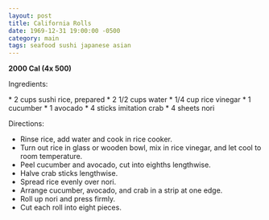 ```yaml
---
layout: post
title: California Rolls
date: 1969-12-31 19:00:00 -0500
category: main
tags: seafood sushi japanese asian
---
```

<b>2000 Cal (4x 500)</b>
<p>Ingredients:</p>
* 2 cups sushi rice, prepared
* 2 1/2 cups water
* 1/4 cup rice vinegar
* 1 cucumber
* 1 avocado
* 4 sticks imitation crab
* 4 sheets nori

<p>Directions:</p>

* Rinse rice, add water and cook in rice cooker.
* Turn out rice in glass or wooden bowl, mix in rice vinegar, and let cool to room temperature.
* Peel cucumber and avocado, cut into eighths lengthwise.
* Halve crab sticks lengthwise.
* Spread rice evenly over nori.
* Arrange cucumber, avocado, and crab in a strip at one edge.
* Roll up nori and press firmly.
* Cut each roll into eight pieces.

